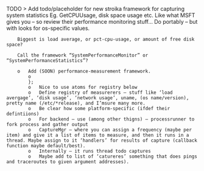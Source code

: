 ﻿TODO
	>	Add todo/placeholder for new stroika framework for capturing system statistics 
		Eg. GetCPUUsage, disk space usage etc. Like what MSFT gives you – so review their performance monitoring stuff… Do portably – but with looks for os-specific values. 

		Biggest is load average, or pct-cpu-usage, or amount of free disk space?

		Call the framework “SystemPerformanceMonitor” or “SystemPerformanceStatistics”?

		o	Add (SOON) performance-measurement framework. 
			o	
			};
			o	Nice to use atoms for registry below
			o	Define registry of measurerers – stuff like ‘load avergage’, ‘disk usage’, ‘network usage’, uname, (os name/version), pretty name (/etc/*release), and I’msure many more.
			o	Be clear how some platform-specific (ifdef their defintiions)
			o	For backend – use (among other thigns) – processrunner to fork process and gather output
			o	CaptureMgr – where you can assign a frequency (maybe per item) and give it a list of items to measure, and then it runs in a thread. Maybe assign to it ‘handlers’ for results of capture (callback function maybe default/best).
			o	Internally – it runs thread todo captures
			o	Maybe add to list of ‘catureres’ something that does pings and traceroutes to given argument addresses).
